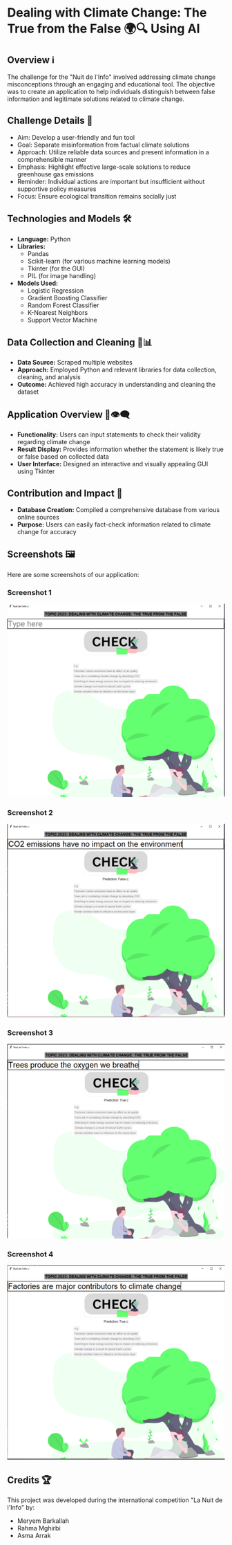 # Dealing with Climate Change: The True from the False 🌍🔍 Using AI

## Overview ℹ️
The challenge for the "Nuit de l'Info" involved addressing climate change misconceptions through an engaging and educational tool. The objective was to create an application to help individuals distinguish between false information and legitimate solutions related to climate change.

## Challenge Details 📝
- Aim: Develop a user-friendly and fun tool
- Goal: Separate misinformation from factual climate solutions
- Approach: Utilize reliable data sources and present information in a comprehensible manner
- Emphasis: Highlight effective large-scale solutions to reduce greenhouse gas emissions
- Reminder: Individual actions are important but insufficient without supportive policy measures
- Focus: Ensure ecological transition remains socially just

## Technologies and Models 🛠️
- **Language:** Python
- **Libraries:**
  - Pandas
  - Scikit-learn (for various machine learning models)
  - Tkinter (for the GUI)
  - PIL (for image handling)
- **Models Used:**
  - Logistic Regression
  - Gradient Boosting Classifier
  - Random Forest Classifier
  - K-Nearest Neighbors
  - Support Vector Machine

## Data Collection and Cleaning 🧹📊
- **Data Source:** Scraped multiple websites
- **Approach:** Employed Python and relevant libraries for data collection, cleaning, and analysis
- **Outcome:** Achieved high accuracy in understanding and cleaning the dataset

## Application Overview 📱👁️‍🗨️
- **Functionality:** Users can input statements to check their validity regarding climate change
- **Result Display:** Provides information whether the statement is likely true or false based on collected data
- **User Interface:** Designed an interactive and visually appealing GUI using Tkinter

## Contribution and Impact 🌟
- **Database Creation:** Compiled a comprehensive database from various online sources
- **Purpose:** Users can easily fact-check information related to climate change for accuracy
## Screenshots 🖼️
Here are some screenshots of our application:

### Screenshot 1
![Screenshot 1](screenshots/ss1.PNG)

### Screenshot 2
![Screenshot 2](screenshots/ss2.PNG)

### Screenshot 3
![Screenshot 3](screenshots/ss3.PNG)

### Screenshot 4
![Screenshot 4](screenshots/ss4.PNG)

## Credits 🏆
This project was developed during the international competition "La Nuit de l'Info" by:
- Meryem Barkallah
- Rahma Mghirbi
- Asma Arrak
